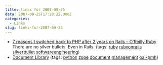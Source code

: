 ```yaml
---
title: links for 2007-09-25
date: 2007-09-25T17:20:25.000Z
categories:
  - Links
slug: links-for-2007-09-25
---
```

<ul class="simple">
  <li>
    <a class="reference external" href="http://www.oreillynet.com/ruby/blog/2007/09/7_reasons_i_switched_back_to_p_1.html">7 reasons I switched back to <span class="caps">PHP</span> after 2 years on Rails – O’Reilly Ruby</a> There are no silver bullets. Even in Rails. (tags: <a class="reference external" href="http://del.icio.us/nathanyergler/ruby">ruby</a> <a class="reference external" href="http://del.icio.us/nathanyergler/rubyonrails">rubyonrails</a> <a class="reference external" href="http://del.icio.us/nathanyergler/silverbullet">silverbullet</a> <a class="reference external" href="http://del.icio.us/nathanyergler/softwareengineering">softwareengineering</a>)
  </li>
  <li>
    <a class="reference external" href="http://www.infrae.com/products/documentlibrary">Document Library</a> (tags: <a class="reference external" href="http://del.icio.us/nathanyergler/python">python</a> <a class="reference external" href="http://del.icio.us/nathanyergler/zope">zope</a> <a class="reference external" href="http://del.icio.us/nathanyergler/document">document</a> <a class="reference external" href="http://del.icio.us/nathanyergler/management">management</a> <a class="reference external" href="http://del.icio.us/nathanyergler/oai-pmh">oai-pmh</a>)
  </li>
</ul>



